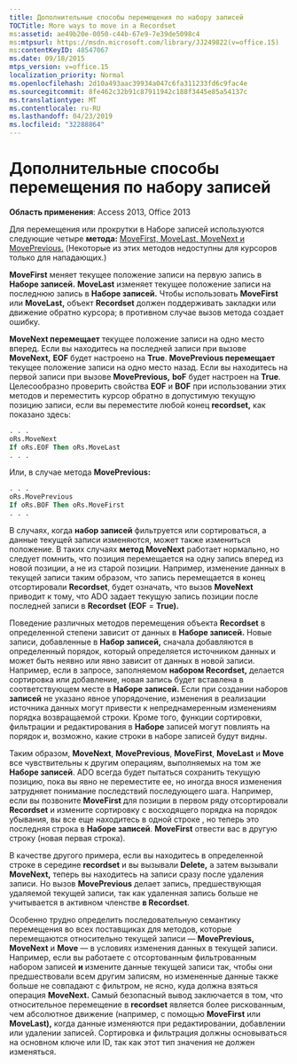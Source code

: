 ```yaml
---
title: Дополнительные способы перемещения по набору записей
TOCTitle: More ways to move in a Recordset
ms:assetid: ae49b20e-0050-c44b-67e9-7e39de5098c4
ms:mtpsurl: https://msdn.microsoft.com/library/JJ249822(v=office.15)
ms:contentKeyID: 48547067
ms.date: 09/18/2015
mtps_version: v=office.15
localization_priority: Normal
ms.openlocfilehash: 2d10a493aac39934a047c6fa311233fd6c9fac4e
ms.sourcegitcommit: 8fe462c32b91c87911942c188f3445e85a54137c
ms.translationtype: MT
ms.contentlocale: ru-RU
ms.lasthandoff: 04/23/2019
ms.locfileid: "32288864"
---
```

# <a name="more-ways-to-move-in-a-recordset"></a>Дополнительные способы перемещения по набору записей

**Область применения**: Access 2013, Office 2013

Для перемещения или прокрутки в Наборе записей используются следующие четыре **метода:** [MoveFirst, MoveLast, MoveNext и MovePrevious.](movefirst-movelast-movenext-and-moveprevious-methods-ado.md) (Некоторые из этих методов недоступны для курсоров только для нападающих.)

**MoveFirst** меняет текущее положение записи на первую запись в **Наборе записей.** **MoveLast** изменяет текущее положение записи на последнюю запись в **Наборе записей.** Чтобы использовать **MoveFirst** или **MoveLast,** объект **Recordset** должен поддерживать закладки или движение обратно курсора; в противном случае вызов метода создает ошибку.

**MoveNext перемещает** текущее положение записи на одно место вперед. Если вы находитесь на последней записи при вызове **MoveNext,** **EOF** будет настроено на **True**. **MovePrevious перемещает** текущее положение записи на одно место назад. Если вы находитесь на первой записи при вызове **MovePrevious,** **boF** будет настроен на **True**. Целесообразно проверить свойства **EOF** и **BOF** при использовании этих методов и переместить курсор обратно в допустимую текущую позицию записи, если вы переместите любой конец **recordset,** как показано здесь:

```vb
. . . 
oRs.MoveNext 
If oRs.EOF Then oRs.MoveLast 
. . . 
```

Или, в случае метода **MovePrevious:**

```vb
. . . 
oRs.MovePrevious 
If oRs.BOF Then oRs.MoveFirst 
. . . 
```

В случаях, когда **набор записей** фильтруется или сортироваться, а данные текущей записи изменяются, может также измениться положение. В таких случаях **метод MoveNext** работает нормально, но следует помнить, что позиция перемещается на одну запись вперед из новой позиции, а не из старой позиции. Например, изменение данных в текущей записи таким образом, что запись перемещается в конец отсортировали **Recordset**, будет означать, что вызов **MoveNext** приводит к тому, что ADO задает текущую запись позиции после последней записи в **Recordset** **(EOF**  =  **True).**

Поведение различных методов перемещения объекта **Recordset** в определенной степени зависит от данных в **Наборе записей.** Новые записи, добавленные в **Набор записей,** сначала добавляются в определенный порядок, который определяется источником данных и может быть неявно или явно зависит от данных в новой записи. Например, если в запросе, заполняемом **набором Recordset,** делается сортировка или добавление, новая запись будет вставлена в соответствующем месте в **Наборе записей.** Если при создании наборов **записей** не указано явное упорядочение, изменения в реализации источника данных могут привести к непреднамеренным изменениям порядка возвращаемой строки. Кроме того, функции сортировки, фильтрации и редактирования в **Наборе** записей могут повлиять на порядок и, возможно, какие строки в наборе записей будут видны.

Таким образом, **MoveNext**, **MovePrevious**, **MoveFirst**, **MoveLast** и **Move** все чувствительны к другим операциям, выполняемых на том же **Наборе записей**. ADO всегда будет пытаться сохранить текущую позицию, пока вы явно не переместите ее, но иногда внося изменения затрудняет понимание последствий последующего шага. Например, если вы позвоните **MoveFirst** для позиции в первом ряду отсортировали **Recordset** и измените сортировку с восходящего порядка на порядок убывания, вы все еще находитесь в одной строке , но теперь это последняя строка в **Наборе записей**. **MoveFirst** отвести вас в другую строку (новая первая строка).

В качестве другого примера, если вы находитесь в определенной строке в середине **recordset** и вы вызывали **Delete,** а затем вызывали **MoveNext,** теперь вы находитесь на записи сразу после удаления записи. Но вызов **MovePrevious** делает запись, предшествующая удаляемой текущей записи, так как удаленная запись больше не учитывается в активном членстве **в Recordset**.

Особенно трудно определить последовательную семантику перемещения во всех поставщиках для методов, которые перемещаются относительно текущей записи — **MovePrevious,** **MoveNext** и **Move** — в условиях изменения данных в текущей записи. Например, если вы работаете с отсортованным фильтрованным набором записей **и** измените данные текущей записи так, чтобы они предшествовали всем другим записям, но измененные данные также больше не совпадают с фильтром, не ясно, куда должна взяться операция **MoveNext.** Самый безопасный вывод заключается в том, что относительное перемещение в **recordset** является более рискованным, чем абсолютное движение (например, с помощью **MoveFirst** или **MoveLast),** когда данные изменяются при редактировании, добавлении или удалении записей. Сортировка и фильтрация должны основываться на основном ключе или ID, так как этот тип значения не должен изменяться.

